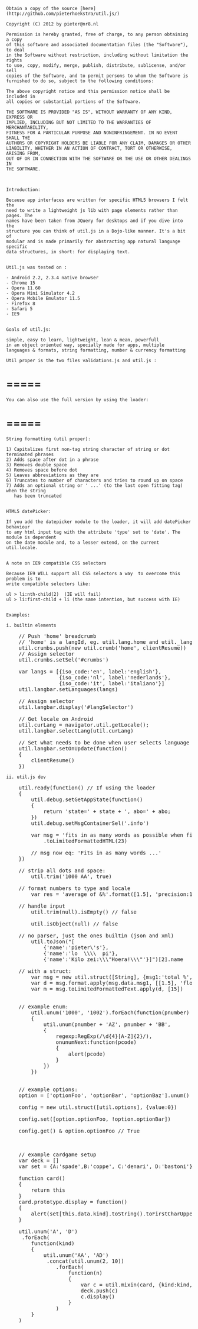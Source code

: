 
	Obtain a copy of the source [here](http://github.com/pieterhoekstra/util.js/)

	Copyright (C) 2012 by pieter@nr8.nl

	Permission is hereby granted, free of charge, to any person obtaining a copy
	of this software and associated documentation files (the "Software"), to deal
	in the Software without restriction, including without limitation the rights
	to use, copy, modify, merge, publish, distribute, sublicense, and/or sell
	copies of the Software, and to permit persons to whom the Software is
	furnished to do so, subject to the following conditions:

	The above copyright notice and this permission notice shall be included in
	all copies or substantial portions of the Software.

	THE SOFTWARE IS PROVIDED "AS IS", WITHOUT WARRANTY OF ANY KIND, EXPRESS OR
	IMPLIED, INCLUDING BUT NOT LIMITED TO THE WARRANTIES OF MERCHANTABILITY,
	FITNESS FOR A PARTICULAR PURPOSE AND NONINFRINGEMENT. IN NO EVENT SHALL THE
	AUTHORS OR COPYRIGHT HOLDERS BE LIABLE FOR ANY CLAIM, DAMAGES OR OTHER
	LIABILITY, WHETHER IN AN ACTION OF CONTRACT, TORT OR OTHERWISE, ARISING FROM,
	OUT OF OR IN CONNECTION WITH THE SOFTWARE OR THE USE OR OTHER DEALINGS IN
	THE SOFTWARE.
	
	
	
	Introduction:

	Because app interfaces are written for specific HTML5 browsers I felt the 
	need to write a lightweight js lib with page elements rather than pages. The 
	names have been taken from JQuery for desktops and if you dive into the 
	structure you can think of util.js in a Dojo-like manner. It's a bit of 
	modular and is made primarily for abstracting app natural language specific 
	data structures, in short: for displaying text. 


	Util.js was tested on :

	- Android 2.2, 2.3.4 native browser
	- Chrome 15
	- Opera 11.60
	- Opera Mini Simulator 4.2
	- Opera Mobile Emulator 11.5
	- Firefox 8 
	- Safari 5
	- IE9


	Goals of util.js:
	
	simple, easy to learn, lightweight, lean & mean, powerfull 
	in an object oriented way, specially made for apps, multiple 
	languages & formats, string formatting, number & currency formatting 
	
	Util proper is the two files validations.js and util.js :
	
=====
	<script type='text/javascript' src='pathToUtil/validations.js'></script>
	<script type='text/javascript' src='pathToUtil/util.js'></script>
=====
	
	You can also use the full version by using the loader:
	
=====
	<script type="text/javascript">
	var utilConfig = {
		defLocale: 'en',
		locales: ['it', 'nl']
	}
	</script>
	<script type='text/javascript' src='pathToUtil/loader.js'></script>
======

	String formatting (util proper):
	
	1) Capitalizes first non-tag string character of string or dot terminated phrases
	2) Adds space after dot in a phrase
	3) Removes double space
	4) Removes space before dot
	5) Leaves abbreviations as they are
	6) Truncates to number of characters and tries to round up on space
	7) Adds an optional string or ' ...' (to the last open fitting tag) when the string 
	   has been truncated


	HTML5 datePicker:
	
	If you add the datepicker module to the loader, it will add datePicker behaviour
	to any html input tag with the attribute 'type' set to 'date'. The module is dependent
	on the date module and, to a lesser extend, on the current util.locale.
	

	A note on IE9 compatible CSS selectors
	
	Because IE9 WILL support all CSS selectors a way  to overcome this problem is to 
	write compatible selectors like:
	
	ul > li:nth-child(2)  (IE will fail)
	ul > li:first-child + li (the same intention, but success with IE)
	

	Examples:

	i. builtin elements
	
<pre>
	// Push 'home' breadcrumb
	// 'home' is a langId, eg. util.lang.home and util._lang['en'].home
	util.crumbs.push(new util.crumb('home', clientResume))
	// Assign selector
	util.crumbs.setSel('#crumbs')

	var langs = [{iso_code:'en', label:'english'},
	             {iso_code:'nl', label:'nederlands'},
	             {iso_code:'it', label:'italiano'}]
	util.langbar.setLanguages(langs)
	
	// Assign selector
	util.langbar.display('#langSelector')
	
	// Get locale on Android	
	util.curLang = navigator.util.getLocale();
	util.langbar.selectLang(util.curLang)
	
	// Set what needs to be done when user selects language form langbar
	util.langbar.setOnUpdate(function()
	{
		clientResume()
	})
</pre>

	ii. util.js dev
	
<pre>
	util.ready(function() // If using the loader
	{
		util.debug.setGetAppState(function()
		{
			return 'state=' + state + ', abo=' + abo;
		})
		util.debug.setMsgContainerSel('.info')
	
		var msg = 'fits in as many words as possible when first word in string is shorter then limit'
			.toLimitedFormattedHTML(23)
			
		// msg now eq: 'Fits in as many words ...'
	})
	
	// strip all dots and space:
		util.trim('1000 AA', true)
		
	// format numbers to type and locale
		var res = 'average of &%'.format([1.5], 'precision:1', '&')

	// handle input			
		util.trim(null).isEmpty() // false
		
		util.isObject(null) // false

	// no parser, just the ones builtin (json and xml)
		util.toJson("[
			{'name':'pieter\'s'},
			{'name':'lo  \\\\  pi'},
			{'name':'Kilo zei:\\\"Hoera!\\\"'}]")[2].name		
	
	// with a struct:	
		var msg = new util.struct([String], {msg1:'total %', msg2:'Bye '})
		var d = msg.format.apply(msg.data.msg1, [[1.5], 'float:2'])
		var m = msg.toLimitedFormattedText.apply(d, [15])


	// example enum:
		util.unum('1000', '1002').forEach(function(pnumber)
		{
			util.unum(pnumber + 'AZ', pnumber + 'BB', 
			{
				regexp:RegExp(/\d{4}[A-Z]{2}/),
				onunumNext:function(pcode)
				{
					alert(pcode)
				}
			})
		})	


	// example options:
	option = ['optionFoo', 'optionBar', 'optionBaz'].unum()
                    
	config = new util.struct([util.options], {value:0})

	config.set([option.optionFoo, !option.optionBar])

	config.get() & option.optionFoo // True
	


	// example cardgame setup
	var deck = []
	var set = {A:'spade',B:'coppe', C:'denari', D:'bastoni'}
	
	function card()
	{	
		return this
	}
	card.prototype.display = function()
	{
		alert(set[this.data.kind].toString().toFirstCharUppercase() + " " + this.data.name)
	}

	util.unum('A', 'D')
	 .forEach(
		function(kind)
		{
			util.unum('AA', 'AD')
			 .concat(util.unum(2, 10))
				.forEach(
					function(n)
					{
						var c = util.mixin(card, {kind:kind, name:n, value:n})
						deck.push(c)
						c.display()
					}
				)		
		}
	)
	
			
</pre>